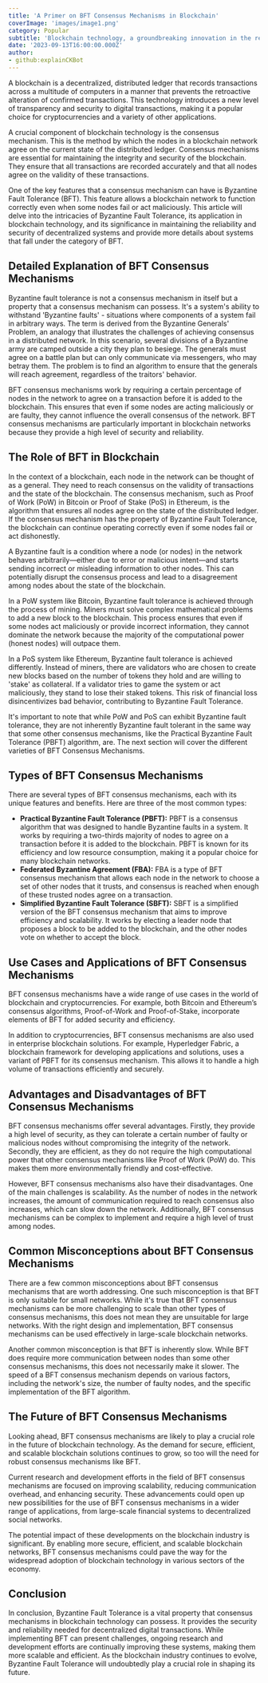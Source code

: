 ```yaml
---
title: 'A Primer on BFT Consensus Mechanisms in Blockchain'
coverImage: 'images/image1.png'
category: Popular
subtitle: 'Blockchain technology, a groundbreaking innovation in the realm of digital transactions, has been the subject of increasing attention over the past decade.'
date: '2023-09-13T16:00:00.000Z'
author: 
- github:explainCKBot
---
```



A blockchain is a decentralized, distributed ledger that records transactions across a multitude of computers in a manner that prevents the retroactive alteration of confirmed transactions. This technology introduces a new level of transparency and security to digital transactions, making it a popular choice for cryptocurrencies and a variety of other applications.

A crucial component of blockchain technology is the consensus mechanism. This is the method by which the nodes in a blockchain network agree on the current state of the distributed ledger. Consensus mechanisms are essential for maintaining the integrity and security of the blockchain. They ensure that all transactions are recorded accurately and that all nodes agree on the validity of these transactions.

One of the key features that a consensus mechanism can have is Byzantine Fault Tolerance (BFT). This feature allows a blockchain network to function correctly even when some nodes fail or act maliciously. This article will delve into the intricacies of Byzantine Fault Tolerance, its application in blockchain technology, and its significance in maintaining the reliability and security of decentralized systems and provide more details about systems that fall under the category of BFT.


## Detailed Explanation of BFT Consensus Mechanisms

Byzantine fault tolerance is not a consensus mechanism in itself but a property that a consensus mechanism can possess. It's a system's ability to withstand 'Byzantine faults' - situations where components of a system fail in arbitrary ways. The term is derived from the Byzantine Generals' Problem, an analogy that illustrates the challenges of achieving consensus in a distributed network. In this scenario, several divisions of a Byzantine army are camped outside a city they plan to besiege. The generals must agree on a battle plan but can only communicate via messengers, who may betray them. The problem is to find an algorithm to ensure that the generals will reach agreement, regardless of the traitors' behavior.

BFT consensus mechanisms work by requiring a certain percentage of nodes in the network to agree on a transaction before it is added to the blockchain. This ensures that even if some nodes are acting maliciously or are faulty, they cannot influence the overall consensus of the network. BFT consensus mechanisms are particularly important in blockchain networks because they provide a high level of security and reliability.


## The Role of BFT in Blockchain

In the context of a blockchain, each node in the network can be thought of as a general. They need to reach consensus on the validity of transactions and the state of the blockchain. The consensus mechanism, such as Proof of Work (PoW) in Bitcoin or Proof of Stake (PoS) in Ethereum, is the algorithm that ensures all nodes agree on the state of the distributed ledger. If the consensus mechanism has the property of Byzantine Fault Tolerance, the blockchain can continue operating correctly even if some nodes fail or act dishonestly.

A Byzantine fault is a condition where a node (or nodes) in the network behaves arbitrarily—either due to error or malicious intent—and starts sending incorrect or misleading information to other nodes. This can potentially disrupt the consensus process and lead to a disagreement among nodes about the state of the blockchain.

In a PoW system like Bitcoin, Byzantine fault tolerance is achieved through the process of mining. Miners must solve complex mathematical problems to add a new block to the blockchain. This process ensures that even if some nodes act maliciously or provide incorrect information, they cannot dominate the network because the majority of the computational power (honest nodes) will outpace them.

In a PoS system like Ethereum, Byzantine fault tolerance is achieved differently. Instead of miners, there are validators who are chosen to create new blocks based on the number of tokens they hold and are willing to 'stake' as collateral. If a validator tries to game the system or act maliciously, they stand to lose their staked tokens. This risk of financial loss disincentivizes bad behavior, contributing to Byzantine Fault Tolerance.

It's important to note that while PoW and PoS can exhibit Byzantine fault tolerance, they are not inherently Byzantine fault tolerant in the same way that some other consensus mechanisms, like the Practical Byzantine Fault Tolerance (PBFT) algorithm, are. The next section will cover the different varieties of BFT Consensus Mechanisms.


## Types of BFT Consensus Mechanisms

There are several types of BFT consensus mechanisms, each with its unique features and benefits. Here are three of the most common types:



* **Practical Byzantine Fault Tolerance (PBFT):** PBFT is a consensus algorithm that was designed to handle Byzantine faults in a system. It works by requiring a two-thirds majority of nodes to agree on a transaction before it is added to the blockchain. PBFT is known for its efficiency and low resource consumption, making it a popular choice for many blockchain networks.
* **Federated Byzantine Agreement (FBA):** FBA is a type of BFT consensus mechanism that allows each node in the network to choose a set of other nodes that it trusts, and consensus is reached when enough of these trusted nodes agree on a transaction.
* **Simplified Byzantine Fault Tolerance (SBFT):** SBFT is a simplified version of the BFT consensus mechanism that aims to improve efficiency and scalability. It works by electing a leader node that proposes a block to be added to the blockchain, and the other nodes vote on whether to accept the block.


## Use Cases and Applications of BFT Consensus Mechanisms

BFT consensus mechanisms have a wide range of use cases in the world of blockchain and cryptocurrencies. For example, both Bitcoin and Ethereum’s consensus algorithms, Proof-of-Work and Proof-of-Stake, incorporate elements of BFT for added security and efficiency.

In addition to cryptocurrencies, BFT consensus mechanisms are also used in enterprise blockchain solutions. For example, Hyperledger Fabric, a blockchain framework for developing applications and solutions, uses a variant of PBFT for its consensus mechanism. This allows it to handle a high volume of transactions efficiently and securely.


## Advantages and Disadvantages of BFT Consensus Mechanisms

BFT consensus mechanisms offer several advantages. Firstly, they provide a high level of security, as they can tolerate a certain number of faulty or malicious nodes without compromising the integrity of the network. Secondly, they are efficient, as they do not require the high computational power that other consensus mechanisms like Proof of Work (PoW) do. This makes them more environmentally friendly and cost-effective.

However, BFT consensus mechanisms also have their disadvantages. One of the main challenges is scalability. As the number of nodes in the network increases, the amount of communication required to reach consensus also increases, which can slow down the network. Additionally, BFT consensus mechanisms can be complex to implement and require a high level of trust among nodes.


## Common Misconceptions about BFT Consensus Mechanisms

There are a few common misconceptions about BFT consensus mechanisms that are worth addressing. One such misconception is that BFT is only suitable for small networks. While it's true that BFT consensus mechanisms can be more challenging to scale than other types of consensus mechanisms, this does not mean they are unsuitable for large networks. With the right design and implementation, BFT consensus mechanisms can be used effectively in large-scale blockchain networks.

Another common misconception is that BFT is inherently slow. While BFT does require more communication between nodes than some other consensus mechanisms, this does not necessarily make it slower. The speed of a BFT consensus mechanism depends on various factors, including the network's size, the number of faulty nodes, and the specific implementation of the BFT algorithm.


## The Future of BFT Consensus Mechanisms

Looking ahead, BFT consensus mechanisms are likely to play a crucial role in the future of blockchain technology. As the demand for secure, efficient, and scalable blockchain solutions continues to grow, so too will the need for robust consensus mechanisms like BFT.

Current research and development efforts in the field of BFT consensus mechanisms are focused on improving scalability, reducing communication overhead, and enhancing security. These advancements could open up new possibilities for the use of BFT consensus mechanisms in a wider range of applications, from large-scale financial systems to decentralized social networks.

The potential impact of these developments on the blockchain industry is significant. By enabling more secure, efficient, and scalable blockchain networks, BFT consensus mechanisms could pave the way for the widespread adoption of blockchain technology in various sectors of the economy.


## Conclusion

In conclusion, Byzantine Fault Tolerance is a vital property that consensus mechanisms in blockchain technology can possess. It provides the security and reliability needed for decentralized digital transactions. While implementing BFT can present challenges, ongoing research and development efforts are continually improving these systems, making them more scalable and efficient. As the blockchain industry continues to evolve, Byzantine Fault Tolerance will undoubtedly play a crucial role in shaping its future.
